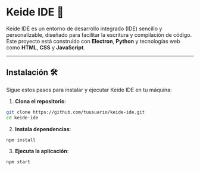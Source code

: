 # Keide IDE 🚀

Keide IDE es un entorno de desarrollo integrado (IDE) sencillo y personalizable, diseñado para facilitar la escritura y compilación de código. Este proyecto está construido con **Electron**, **Python** y tecnologías web como **HTML**, **CSS** y **JavaScript**.

---

## Instalación 🛠️

Sigue estos pasos para instalar y ejecutar Keide IDE en tu máquina:

1. **Clona el repositorio**:
```bash
git clone https://github.com/tuusuario/keide-ide.git
cd keide-ide
```
2. **Instala dependencias**: 
```bash
npm install
```
3. **Ejecuta la aplicación**:  
```bash
npm start
```
